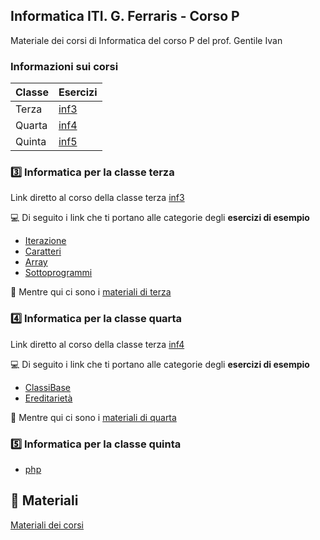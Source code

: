 ## Informatica ITI. G. Ferraris - Corso P
Materiale dei corsi di Informatica del corso P del prof. Gentile Ivan

### Informazioni sui corsi

| Classe    | Esercizi |
|--------   |----------|
| Terza     | [inf3](https://github.com/prof-gentile-i/inf3/tree/23-24) |
| Quarta    | [inf4](https://github.com/prof-gentile-i/inf4/tree/23-24) |
| Quinta    | [inf5](https://github.com/prof-gentile-i/inf5/tree/23-24) |

### :three: Informatica per la classe terza 

Link diretto al corso della classe terza [inf3](https://github.com/prof-gentile-i/inf3/tree/23-24) 

:computer: Di seguito i link che ti portano alle categorie degli **esercizi di esempio**
- [Iterazione](https://github.com/prof-gentile-i/inf3/tree/23-24/Iterazione)
- [Caratteri](https://github.com/prof-gentile-i/inf3/tree/23-24/Caratteri)
- [Array](https://github.com/prof-gentile-i/inf3/tree/23-24/Array)
- [Sottoprogrammi](https://github.com/prof-gentile-i/inf3/tree/23-24/Sottoprogrammi/)

:memo: Mentre qui ci sono i [materiali di terza](https://github.com/prof-gentile-i/inf3/tree/23-24/Materiale) 

### :four: Informatica per la classe quarta

Link diretto al corso della classe terza [inf4](https://github.com/prof-gentile-i/inf4/tree/23-24)

:computer: Di seguito i link che ti portano alle categorie degli **esercizi di esempio**
- [ClassiBase](https://github.com/prof-gentile-i/inf4/tree/23-24/ClassiBase)
- [Ereditarietà](https://github.com/prof-gentile-i/inf4/tree/23-24/Ereditarieta)

:memo: Mentre qui ci sono i  [materiali di quarta](https://github.com/prof-gentile-i/inf4/tree/23-24/Materiali)


### :five: Informatica per la classe quinta

- [php](https://github.com/prof-gentile-i/inf5/tree/23-24/php)


## :blue_book: Materiali

[Materiali dei corsi](https://github.com/prof-gentile-i/materiali)


